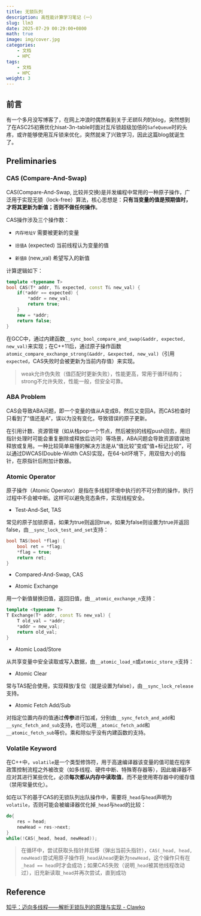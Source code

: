 ```yaml
---
title: 无锁队列
description: 高性能计算学习笔记（一）
slug: llm3
date: 2025-07-29 00:29:00+0800
math: true
image: img/cover.jpg
categories:
    - 文档
    - HPC
tags:
    - 文档
    - HPC
weight: 3
---
```


## 前言

有一个多月没写博客了，在网上冲浪时偶然看到关于*无锁队列*的blog，突然想到了在ASC25初赛优化hisat-3n-table时面对互斥锁超级加倍的`SafeQueue`时的头疼，或许能够使用互斥锁来优化，突然就来了兴致学习，因此这篇blog就诞生了。

## Preliminaries

### CAS (Compare-And-Swap)

CAS(Compare-And-Swap, 比较并交换)是并发编程中常用的一种原子操作，广泛用于实现无锁（lock-free）算法，核心思想是：**只有当变量的值是预期值时，才将其更新为新值；否则不做任何操作**。

CAS操作涉及三个操作数：

- `内存地址V` 需要被更新的变量

- `旧值A` (expected) 当前线程认为变量的值

- `新值B` (new_val) 希望写入的新值

计算逻辑如下：

```cpp
template <typename T>
bool CAS(T* addr, T& expected, const T& new_val) {
    if(*addr == expected) {
        *addr = new_val;
        return true;
    }
    new = *addr;
    return false;
}
```

在GCC中，通过内建函数`__sync_bool_compare_and_swap(&addr, expected, new_val)`来实现；在C++11后，通过原子操作函数`atomic_compare_exchange_strong(&addr, &expected, new_val)`（引用`expected`，CAS失败时会被更新为当前内存值）来实现。

> weak允许伪失败（值匹配时更新失败），性能更高，常用于循环结构；strong不允许失败，性能一般，但安全可靠。

### ABA Problem

CAS会导致ABA问题，即一个变量的值从A变成B，然后又变回A，而CAS检查时只看到了“值还是A”，误以为没有变化，导致错误的原子更新。

在引用计数、资源管理（如从栈pop一个节点，然后被别的线程push回去，用旧指针处理时可能会重复删除或释放后访问）等场景，ABA问题会导致资源错误地释放或复用。一种比较简单易懂的解决方法是从“值比较”变成”值+标记比较”，可以通过DWCAS(Double-Width CAS)实现，在64-bit环境下，用双倍大小的指针，在原指针后附加计数器。

### Atomic Operator

原子操作（Atomic Operator）是指在多线程环境中执行的不可分割的操作，执行过程中不会被中断。这样可以避免竞态条件，实现线程安全。

- Test-And-Set, TAS

常见的原子加锁原语，如果为true则返回true，如果为false则设置为true并返回false，由`__sync_lock_test_and_set`支持：

```cpp
bool TAS(bool *flag) {
    bool ret = *flag;
    *flag = true;
    return ret;
}
```

- Compared-And-Swap, CAS

- Atomic Exchange

用一个新值替换旧值，返回旧值，由`__atomic_exchange_n`支持：

```cpp
template <typename T>
T Exchange(T* addr, const T& new_val) {
    T old_val = *addr;
    *addr = new_val;
    return old_val;
}
```

- Atomic Load/Store

从共享变量中安全读取或写入数据，由`__atomic_load_n`或`atomic_store_n`支持：

- Atomic Clear

常与TAS配合使用，实现释放/复位（就是设置为false），由`__sync_lock_release`支持。

- Atomic Fetch Add/Sub

对指定位置内存的值通过**传参**进行加减，分别由`__sync_fetch_and_add`和`__sync_fetch_and_sub`支持，也可以用`__atomic_fetch_add`和`__atomic_fetch_sub`等价。乘和除似乎没有内建函数的支持。

### Volatile Keyword

在C++中，`volatile`是一个类型修饰符，用于高速编译器该变量的值可能在程序政策控制流程之外被改变（如多线程、硬件中断、特殊寄存器等），因此编译器不应对其进行某些优化，必须**每次都从内存中读取值**，而不是使用寄存器中的缓存值（禁用常量优化）。

如在以下的基于CAS的无锁队列出队操作中，需要将`_head`与`head`声明为`volatile`，否则可能会被编译器优化掉`_head`与`head`的比较：

```cpp
do{
    res = head;
    newHead = res->next;
}
while(!CAS(_head, head, newHead));
```

> 在循环中，尝试获取头指针并后移（弹出当前头指针），`CAS(_head, head, newHead)`尝试用原子操作将`_head`从`head`更新为`newHead`，这个操作只有在`_head == head`时才会成功；如果CAS失败（说明`_head`被其他线程改动过），旧充新读取`_head`并再次尝试，直到成功

## Reference

[知乎：迈向多线程——解析无锁队列的原理与实现 - Clawko](https://zhuanlan.zhihu.com/p/352723264)